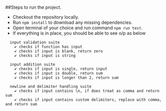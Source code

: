 ##Steps to run the project.
 - Checkout the repository locally.
 - Run `npm install` to download any missing dependencies.
 - Open terminal of your choice and run command `npm run test`.
 - If everything is in place, you should be able to see o/p as below

```
  input validation suite
    ✔ checks if function has input
    ✔ checks if input is blank, return zero
    ✔ checks if input is string

  input addition suite
    ✔ checks if input is single, return input
    ✔ checks if input is double, return sum
    ✔ checks if input is longer than 2, return sum

  newline and delimiter handling suite
    ✔ checks if input contains \n, if does treat as comma and return sum
    ✔ checks if input contains custom delimiters, replace with comma, and return sum
```